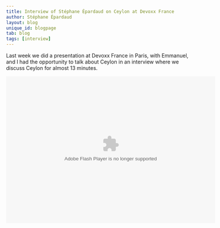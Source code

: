 ```yaml
---
title: Interview of Stéphane Épardaud on Ceylon at Devoxx France
author: Stéphane Épardaud
layout: blog
unique_id: blogpage
tab: blog
tags: [interview]
---
```


Last week we did a presentation at Devoxx France in Paris, with Emmanuel, and I had the opportunity to talk about
Ceylon in an interview where we discuss Ceylon for almost 13 minutes.

<object width="570" height="400">
  <param name="movie" value="http://www.parleys.com/dist/share/parleysshare.swf"/>
  <param name="allowFullScreen" value="true"/>
  <param name="wmode" value="direct"/>
  <param name="bgcolor" value="#222222"/>
  <param name="flashVars" value="sv=true&amp;pageId=3181"/>
  <embed src="http://www.parleys.com/dist/share/parleysshare.swf" type="application/x-shockwave-flash" flashVars="sv=true&amp;pageId=3181" allowfullscreen="true" bgcolor="#222222" width="570" height="400"/>
</object>
